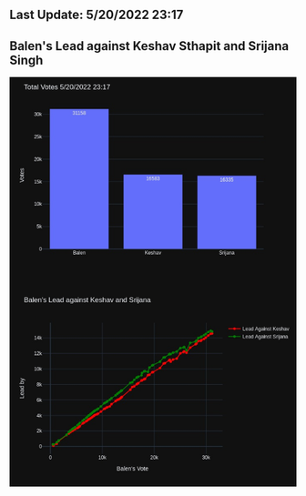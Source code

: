 ## Last Update: 5/20/2022 23:17

## Balen's Lead against Keshav Sthapit and Srijana Singh
![ScreenShot](final.jpg)

